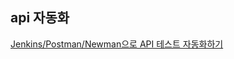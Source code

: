 ## api 자동화
[Jenkins/Postman/Newman으로 API 테스트 자동화하기](!https://medium.com/dtevangelist/devops-jenkins-postman-newman%EC%9C%BC%EB%A1%9C-api-%ED%85%8C%EC%8A%A4%ED%8A%B8-%EC%9E%90%EB%8F%99%ED%99%94%ED%95%98%EA%B8%B0-f08a155a949c)
